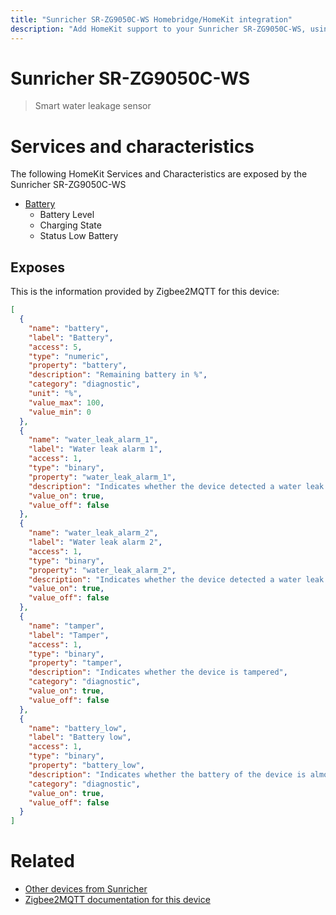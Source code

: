 ```yaml
---
title: "Sunricher SR-ZG9050C-WS Homebridge/HomeKit integration"
description: "Add HomeKit support to your Sunricher SR-ZG9050C-WS, using Homebridge, Zigbee2MQTT and homebridge-z2m."
---
```

<!---
This file has been GENERATED using src/docgen/docgen.ts
DO NOT EDIT THIS FILE MANUALLY!
-->
# Sunricher SR-ZG9050C-WS
> Smart water leakage sensor


# Services and characteristics
The following HomeKit Services and Characteristics are exposed by
the Sunricher SR-ZG9050C-WS

* [Battery](../../battery.md)
  * Battery Level
  * Charging State
  * Status Low Battery



## Exposes

This is the information provided by Zigbee2MQTT for this device:

```json
[
  {
    "name": "battery",
    "label": "Battery",
    "access": 5,
    "type": "numeric",
    "property": "battery",
    "description": "Remaining battery in %",
    "category": "diagnostic",
    "unit": "%",
    "value_max": 100,
    "value_min": 0
  },
  {
    "name": "water_leak_alarm_1",
    "label": "Water leak alarm 1",
    "access": 1,
    "type": "binary",
    "property": "water_leak_alarm_1",
    "description": "Indicates whether the device detected a water leak (alarm_1)",
    "value_on": true,
    "value_off": false
  },
  {
    "name": "water_leak_alarm_2",
    "label": "Water leak alarm 2",
    "access": 1,
    "type": "binary",
    "property": "water_leak_alarm_2",
    "description": "Indicates whether the device detected a water leak (alarm_2)",
    "value_on": true,
    "value_off": false
  },
  {
    "name": "tamper",
    "label": "Tamper",
    "access": 1,
    "type": "binary",
    "property": "tamper",
    "description": "Indicates whether the device is tampered",
    "category": "diagnostic",
    "value_on": true,
    "value_off": false
  },
  {
    "name": "battery_low",
    "label": "Battery low",
    "access": 1,
    "type": "binary",
    "property": "battery_low",
    "description": "Indicates whether the battery of the device is almost empty",
    "category": "diagnostic",
    "value_on": true,
    "value_off": false
  }
]
```

# Related
* [Other devices from Sunricher](../index.md#sunricher)
* [Zigbee2MQTT documentation for this device](https://www.zigbee2mqtt.io/devices/SR-ZG9050C-WS.html)